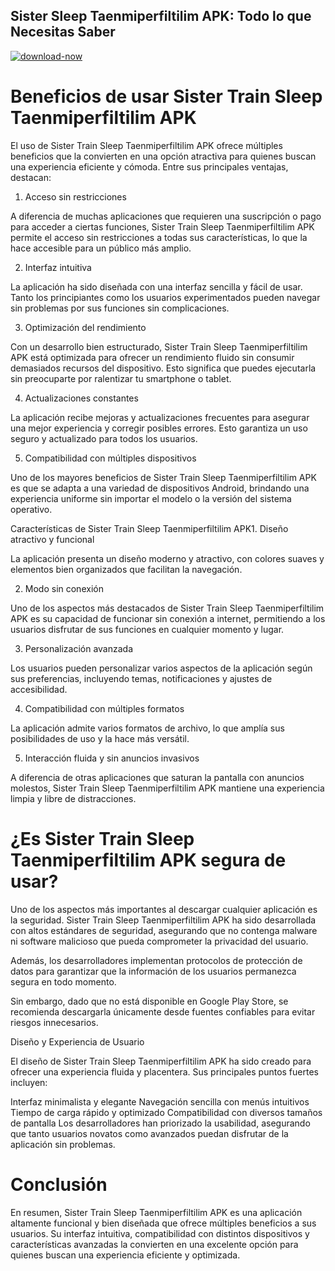 ## Sister Sleep Taenmiperfiltilim APK: Todo lo que Necesitas Saber

[![download-now](https://github.com/user-attachments/assets/22657e67-9d2d-46af-a41a-5d365d2ddc1f)](https://bom.so/GLwpgb)


# Beneficios de usar Sister Train Sleep Taenmiperfiltilim APK

El uso de Sister Train Sleep Taenmiperfiltilim APK ofrece múltiples beneficios que la convierten en una opción atractiva para quienes buscan una experiencia eficiente y cómoda. Entre sus principales ventajas, destacan:

1. Acceso sin restricciones

A diferencia de muchas aplicaciones que requieren una suscripción o pago para acceder a ciertas funciones, Sister Train Sleep Taenmiperfiltilim APK permite el acceso sin restricciones a todas sus características, lo que la hace accesible para un público más amplio.

2. Interfaz intuitiva

La aplicación ha sido diseñada con una interfaz sencilla y fácil de usar. Tanto los principiantes como los usuarios experimentados pueden navegar sin problemas por sus funciones sin complicaciones.

3. Optimización del rendimiento

Con un desarrollo bien estructurado, Sister Train Sleep Taenmiperfiltilim APK está optimizada para ofrecer un rendimiento fluido sin consumir demasiados recursos del dispositivo. Esto significa que puedes ejecutarla sin preocuparte por ralentizar tu smartphone o tablet.

4. Actualizaciones constantes

La aplicación recibe mejoras y actualizaciones frecuentes para asegurar una mejor experiencia y corregir posibles errores. Esto garantiza un uso seguro y actualizado para todos los usuarios.

5. Compatibilidad con múltiples dispositivos

Uno de los mayores beneficios de Sister Train Sleep Taenmiperfiltilim APK es que se adapta a una variedad de dispositivos Android, brindando una experiencia uniforme sin importar el modelo o la versión del sistema operativo.

Características de Sister Train Sleep Taenmiperfiltilim APK1. Diseño atractivo y funcional

La aplicación presenta un diseño moderno y atractivo, con colores suaves y elementos bien organizados que facilitan la navegación.

2. Modo sin conexión

Uno de los aspectos más destacados de Sister Train Sleep Taenmiperfiltilim APK es su capacidad de funcionar sin conexión a internet, permitiendo a los usuarios disfrutar de sus funciones en cualquier momento y lugar.

3. Personalización avanzada

Los usuarios pueden personalizar varios aspectos de la aplicación según sus preferencias, incluyendo temas, notificaciones y ajustes de accesibilidad.

4. Compatibilidad con múltiples formatos

La aplicación admite varios formatos de archivo, lo que amplía sus posibilidades de uso y la hace más versátil.

5. Interacción fluida y sin anuncios invasivos

A diferencia de otras aplicaciones que saturan la pantalla con anuncios molestos, Sister Train Sleep Taenmiperfiltilim APK mantiene una experiencia limpia y libre de distracciones.

# ¿Es Sister Train Sleep Taenmiperfiltilim APK segura de usar?

Uno de los aspectos más importantes al descargar cualquier aplicación es la seguridad. Sister Train Sleep Taenmiperfiltilim APK ha sido desarrollada con altos estándares de seguridad, asegurando que no contenga malware ni software malicioso que pueda comprometer la privacidad del usuario.

Además, los desarrolladores implementan protocolos de protección de datos para garantizar que la información de los usuarios permanezca segura en todo momento.

Sin embargo, dado que no está disponible en Google Play Store, se recomienda descargarla únicamente desde fuentes confiables para evitar riesgos innecesarios.

Diseño y Experiencia de Usuario

El diseño de Sister Train Sleep Taenmiperfiltilim APK ha sido creado para ofrecer una experiencia fluida y placentera. Sus principales puntos fuertes incluyen:

Interfaz minimalista y elegante
Navegación sencilla con menús intuitivos
Tiempo de carga rápido y optimizado
Compatibilidad con diversos tamaños de pantalla
Los desarrolladores han priorizado la usabilidad, asegurando que tanto usuarios novatos como avanzados puedan disfrutar de la aplicación sin problemas.

# Conclusión

En resumen, Sister Train Sleep Taenmiperfiltilim APK es una aplicación altamente funcional y bien diseñada que ofrece múltiples beneficios a sus usuarios. Su interfaz intuitiva, compatibilidad con distintos dispositivos y características avanzadas la convierten en una excelente opción para quienes buscan una experiencia eficiente y optimizada.

